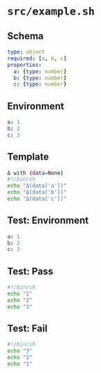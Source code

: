 # `src/example.sh`

## Schema

```yaml
type: object
required: [a, b, c]
properties:
  a: {type: number}
  b: {type: number}
  c: {type: number}
```

## Environment

```yaml
a: 1
b: 2
c: 3
```

## Template

```sh
Δ with (data=None)
#!/bin/sh
echo "Δ(data['a'])"
echo "Δ(data['b'])"
echo "Δ(data['c'])"
```

## Test: Environment

```yaml
a: 1
b: 2
c: 3
```

## Test: Pass

```sh
#!/bin/sh
echo "1"
echo "2"
echo "3"
```

## Test: Fail

```sh
#!/bin/sh
echo "3"
echo "2"
echo "1"
```
